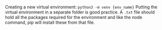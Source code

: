 Creating a new virtual environment: `python3 -m venv {env_name}`
Putting the virtual environment in a separate folder is good practice.
A `.txt` file should hold all the packages required for the environment and like the node command, pip will install these from that file.
